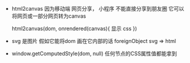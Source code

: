 - html2canvas 因为移动端
  网页分享， 小程序 不能直接分享到朋友圈  它可以将网页或一部分网页转为canvas

  html2canvas(dom, onrendered(canvas){
      显示  css
  })

- svg 是图片
    假如它能将dom 画在它内部的话
    foreignObject  svg => html

- window.getComputedStyle(dom, null)
    任何节点的CSS属性值都能拿到